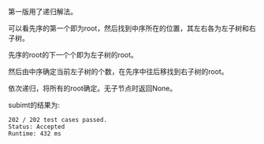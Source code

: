 第一版用了递归解法。

可以看先序的第一个即为root，然后找到中序所在的位置，其左右各为左子树和右子树。

先序的root的下一个个即为左子树的root。

然后由中序确定当前左子树的个数，在先序中往后移找到右子树的root。

依次递归，将所有的root确定。无子节点时返回None。

subimt的结果为:
```
202 / 202 test cases passed.
Status: Accepted
Runtime: 432 ms
```

